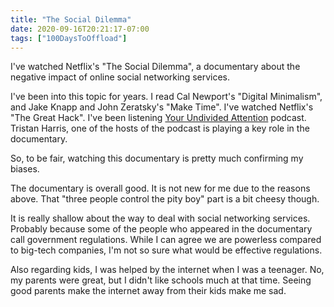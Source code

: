 ```yaml
---
title: "The Social Dilemma"
date: 2020-09-16T20:21:17-07:00
tags: ["100DaysToOffload"]
---
```

I've watched Netflix's "The Social Dilemma", a documentary about the negative impact of online social networking services.

I've been into this topic for years. I read Cal Newport's "Digital Minimalism", and Jake Knapp and John Zeratsky's "Make Time". I've watched Netflix's "The Great Hack". I've been listening [Your Undivided Attention](https://blog.8-p.info/en/2020/09/02/your-undivided-attention/) podcast. Tristan Harris, one of the hosts of the podcast is playing a key role in the documentary.

So, to be fair, watching this documentary is pretty much confirming my biases.

The documentary is overall good. It is not new for me due to the reasons above. That "three people control the pity boy" part is a bit cheesy though.

It is really shallow about the way to deal with social networking services. Probably because some of the people who appeared in the documentary call government regulations. While I can agree we are powerless compared to big-tech companies, I'm not so sure what would be effective regulations.

Also regarding kids, I was helped by the internet when I was a teenager. No, my parents were great, but I didn't like schools much at that time. Seeing good parents make the internet away from their kids make me sad.
